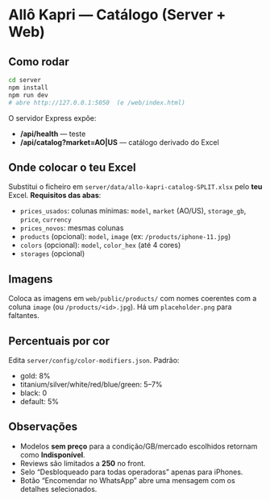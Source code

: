 
# Allô Kapri — Catálogo (Server + Web)

## Como rodar
```bash
cd server
npm install
npm run dev
# abre http://127.0.0.1:5050  (e /web/index.html)
```

O servidor Express expõe:
- **/api/health** — teste
- **/api/catalog?market=AO|US** — catálogo derivado do Excel

## Onde colocar o teu Excel
Substitui o ficheiro em `server/data/allo-kapri-catalog-SPLIT.xlsx` pelo **teu** Excel.
**Requisitos das abas**:
- `prices_usados`: colunas mínimas: `model`, `market` (AO/US), `storage_gb`, `price`, `currency`
- `prices_novos`: mesmas colunas
- `products` (opcional): `model`, `image` (ex: `/products/iphone-11.jpg`)
- `colors` (opcional): `model`, `color_hex` (até 4 cores)
- `storages` (opcional)

## Imagens
Coloca as imagens em `web/public/products/` com nomes coerentes com a coluna `image` (ou `/products/<id>.jpg`). 
Há um `placeholder.png` para faltantes.

## Percentuais por cor
Edita `server/config/color-modifiers.json`. Padrão:
- gold: 8%
- titanium/silver/white/red/blue/green: 5–7%
- black: 0
- default: 5%

## Observações
- Modelos **sem preço** para a condição/GB/mercado escolhidos retornam como **Indisponível**.
- Reviews são limitados a **250** no front. 
- Selo “Desbloqueado para todas operadoras” apenas para iPhones.
- Botão “Encomendar no WhatsApp” abre uma mensagem com os detalhes selecionados.
